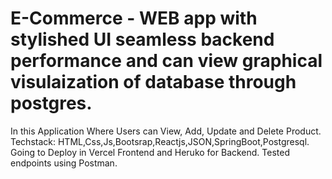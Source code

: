# E-Commerce - WEB app with stylished UI seamless backend performance and can view graphical visulaization of database through postgres.
In this Application Where Users can View, Add, Update and Delete Product.
Techstack: HTML,Css,Js,Bootsrap,Reactjs,JSON,SpringBoot,Postgresql.
Going to Deploy in Vercel Frontend and Heruko for Backend.
Tested endpoints using Postman.